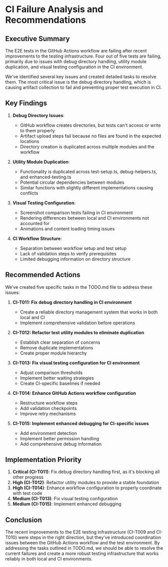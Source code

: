 # CI Failure Analysis and Recommendations

## Executive Summary

The E2E tests in the GitHub Actions workflow are failing after recent improvements to the testing infrastructure. Four out of five tests are failing, primarily due to issues with debug directory handling, utility module duplication, and visual testing configuration in the CI environment.

We've identified several key issues and created detailed tasks to resolve them. The most critical issue is the debug directory handling, which is causing artifact collection to fail and preventing proper test execution in CI.

## Key Findings

1. **Debug Directory Issues**: 
   - GitHub workflow creates directories, but tests can't access or write to them properly
   - Artifact upload steps fail because no files are found in the expected locations
   - Directory creation is duplicated across multiple modules and the workflow

2. **Utility Module Duplication**:
   - Functionality is duplicated across test-setup.ts, debug-helpers.ts, and enhanced-testing.ts
   - Potential circular dependencies between modules
   - Similar functions with slightly different implementations causing conflicts

3. **Visual Testing Configuration**:
   - Screenshot comparison tests failing in CI environment
   - Rendering differences between local and CI environments not accounted for
   - Animations and content loading timing issues

4. **CI Workflow Structure**:
   - Separation between workflow setup and test setup
   - Lack of validation steps to verify prerequisites
   - Limited debugging information on directory structure

## Recommended Actions

We've created five specific tasks in the TODO.md file to address these issues:

1. **CI-T011: Fix debug directory handling in CI environment**
   - Create a reliable directory management system that works in both local and CI
   - Implement comprehensive validation before operations

2. **CI-T012: Refactor test utility modules to eliminate duplication**
   - Establish clear separation of concerns
   - Remove duplicate implementations
   - Create proper module hierarchy

3. **CI-T013: Fix visual testing configuration for CI environment**
   - Adjust comparison thresholds
   - Implement better waiting strategies
   - Create CI-specific baselines if needed

4. **CI-T014: Enhance GitHub Actions workflow configuration**
   - Restructure workflow steps
   - Add validation checkpoints
   - Improve retry mechanisms

5. **CI-T015: Implement enhanced debugging for CI-specific issues**
   - Add environment detection
   - Implement better permission handling
   - Add comprehensive debug information

## Implementation Priority

1. **Critical (CI-T011)**: Fix debug directory handling first, as it's blocking all other progress
2. **High (CI-T012)**: Refactor utility modules to provide a stable foundation
3. **High (CI-T014)**: Enhance workflow configuration to properly coordinate with test code
4. **Medium (CI-T013)**: Fix visual testing configuration
5. **Medium (CI-T015)**: Implement enhanced debugging

## Conclusion

The recent improvements to the E2E testing infrastructure (CI-T009 and CI-T010) were steps in the right direction, but they've introduced coordination issues between the GitHub Actions workflow and the test environment. By addressing the tasks outlined in TODO.md, we should be able to resolve the current failures and create a more robust testing infrastructure that works reliably in both local and CI environments.